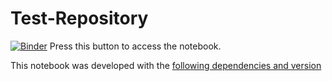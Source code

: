 # Test-Repository

[![Binder](https://mybinder.org/badge_logo.svg)](https://mybinder.org/v2/gh/lgfunderburk/Test-Repository/master) Press this button to access the notebook. 

This notebook was developed with the [following dependencies and version]()
